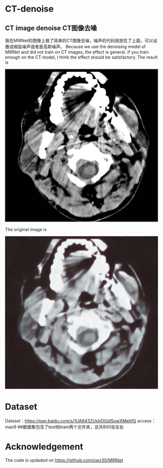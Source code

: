 # CT-denoise
## CT image denoise CT图像去噪
我在MIRNet的图像上做了简单的CT图像去噪，噪声的代码我放在了上面，可以设置成椒盐噪声或者是高斯噪声。
Because we use the denoising model of MIRNet and did not train on CT images, the effect is general. If you train enough on the CT model, I think the effect should be satisfactory.
The result is

![image](https://github.com/zhangbaijin/CT-denoise/blob/main/2%20(2).jpg)

The original image is 

![image](https://github.com/zhangbaijin/CT-denoise/blob/main/0001_1.png)
# Dataset
Dataset：https://pan.baidu.com/s/1UA843ZUphDGidSuwXMebfQ access：mao9 
##数据集包含了test和train两个文件夹，总共800张左右

# Acknowledgement
The code is updaded on https://github.com/swz30/MIRNet 
